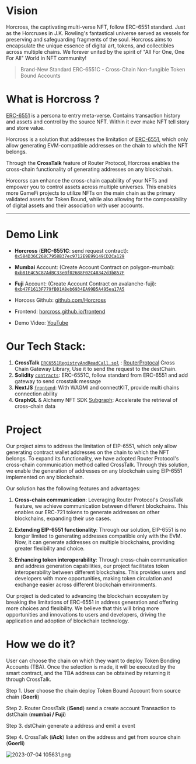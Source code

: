 # Vision
Horcross, the captivating multi-verse NFT, follow ERC-6551 standard. Just as the Horcruxes in J.K. Rowling's fantastical universe served as vessels for preserving and safeguarding fragments of the soul. Horcross aims to encapsulate the unique essence of digital art, tokens, and collectibles across multiple chains. We forever united by the spirit of "All For One, One For All" World in NFT community!

> Brand-New Standard ERC-6551C - Cross-Chain Non-fungible Token Bound Accounts
# What is Horcross ?
[ERC-6551]((https://eips.ethereum.org/EIPS/eip-6551)) is a persona to entry meta-verse. Contains transaction history and assets and control by the source NFT. Within it ever make NFT tell story and store value.

Horcross is a solution that addresses the limitation of [ERC-6551](https://eips.ethereum.org/EIPS/eip-6551), which only allow generating EVM-compatible addresses on the chain to which the NFT belongs. 

Through the **CrossTalk** feature of Router Protocol, Horcross enables the cross-chain functionality of generating addresses on any blockchain. 

Horcorss can enhance the cross-chain capability of your NFTs and empower you to control assets across multiple universes. This enables more GameFi projects to utilize NFTs on the main chain as the primary validated assets for Token Bound, while also allowing for the composability of digital assets and their association with user accounts.

---
# Demo Link

- **Horcross** (**ERC-6551C**: send request contract): [`0x584D36C268C7958B37ec9712E9E99149CD2Ca129`](https://goerli.etherscan.io/address/0x584D36C268C7958B37ec9712E9E99149CD2Ca129)

- **Mumbai** Account: (Create Account Contract on polygon-mumbai): [`0xb81E4C5C87AdBC33e0f02688F02C48342d3b857F`](https://mumbai.polygonscan.com/address/0xb81E4C5C87AdBC33e0f02688F02C48342d3b857F)

- **Fuji** Account: (Create Account Contract on avalanche-fuji): [`0xb47F1613F779fB01A8eb6934EA99B5A495ea17A5`](https://testnet.snowtrace.io/address/0xb47F1613F779fB01A8eb6934EA99B5A495ea17A5)

- Horcoss Github: [github.com/Horcross](https://github.com/Horcross)

- Frontend: [horcross.github.io/frontend](https://horcross.github.io/frontend/)

- Demo Video: [YouTube]()

# Our Tech Stack:

1. **CrossTalk** [`ERC6551RegistryAndReadCall.sol`](https://github.com/Horcross/smartcontract/blob/main/contracts/ERC6551RegistryAndReadCall.sol) : [RouterProtocal](https://www.routerprotocol.com/) Cross Chain Gateway Library, Use it to send the request to the destChain.
2. **Solidity** [`contracts`]([./contracts/](https://github.com/Horcross/smartcontract)): ERC-6551C, follow standard from ERC-6551 and add gateway to send crosstalk message
3. **NextJS** [`frontend`](https://github.com/Horcross/frontend): With WAGMI and connectKIT, provide multi chains connection ability
4. **GraphQL** & Alchemy NFT SDK [Subgraph](https://github.com/Horcross/subgraph): Accelerate the retrieval of cross-chain data

# Project
Our project aims to address the limitation of EIP-6551, which only allow generating contract wallet addresses on the chain to which the NFT belongs. To expand its functionality, we have adopted Router Protocol's cross-chain communication method called CrossTalk. Through this solution, we enable the generation of addresses on any blockchain using EIP-6551 implemented on any blockchain.

Our solution has the following features and advantages:

1. **Cross-chain communication**: Leveraging Router Protocol's CrossTalk feature, we achieve communication between different blockchains. This enables our ERC-721 tokens to generate addresses on other blockchains, expanding their use cases.

1. **Extending EIP-6551 functionality**: Through our solution, EIP-6551 is no longer limited to generating addresses compatible only with the EVM. Now, it can generate addresses on multiple blockchains, providing greater flexibility and choice.

1. **Enhancing token interoperability**: Through cross-chain communication and address generation capabilities, our project facilitates token interoperability between different blockchains. This provides users and developers with more opportunities, making token circulation and exchange easier across different blockchain environments.

Our project is dedicated to advancing the blockchain ecosystem by breaking the limitations of ERC-6551 in address generation and offering more choices and flexibility. We believe that this will bring more opportunities and innovations to users and developers, driving the application and adoption of blockchain technology.

# How we do it?
User can choose the chain on which they want to deploy Token Bonding Accounts (TBA). Once the selection is made, it will be executed by the smart contract, and the TBA address can be obtained by returning it through CrossTalk.

Step 1. User choose the chain deploy Token Bound Account from source chain (**Goerli**)

Step 2. Router CrossTalk (**iSend**) send a create account Transaction to dstChain (**mumbai / Fuji**)

Step 3. dstChain generate a address and emit a event

Step 4. CrossTalk (**iAck**) listen on the address and get from source chain (**Goerli**)


![2023-07-04 105631.png](https://cdn.dorahacks.io/static/files/1891ed6d47779d40b87b26d47748ad1c.png)
